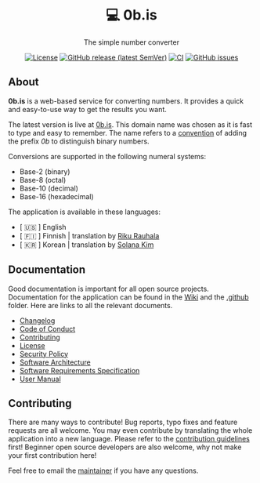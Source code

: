 <h1 align="center">💻 0b.is</h1>

<div align="center">

The simple number converter

</div>

<div align="center">

[![License](https://img.shields.io/github/license/rikurauhala/0b.is?color=blue&style=for-the-badge)](https://github.com/rikurauhala/0b.is/blob/main/LICENSE.md)
[![GitHub release (latest SemVer)](https://img.shields.io/github/v/release/rikurauhala/0b.is?color=darkgreen&style=for-the-badge)](https://github.com/rikurauhala/0b.is/wiki/Changelog#version-120)
[![CI](https://img.shields.io/github/actions/workflow/status/rikurauhala/0b.is/main.yml?style=for-the-badge)](https://github.com/rikurauhala/0b.is/actions/workflows/main.yml)
[![GitHub issues](https://img.shields.io/github/issues/rikurauhala/0b.is?style=for-the-badge)](https://github.com/rikurauhala/0b.is/issues)

</div>

## About

**0b.is** is a web-based service for converting numbers. It provides a quick and easy-to-use way to get the results you want. 

The latest version is live at [0b.is](https://0b.is/). This domain name was chosen as it is fast to type and easy to remember. The name refers to a [convention](https://en.wikipedia.org/wiki/Binary_number#Representation) of adding the prefix *0b* to distinguish binary numbers.

Conversions are supported in the following numeral systems:
- Base-2 (binary)
- Base-8 (octal)
- Base-10 (decimal)
- Base-16 (hexadecimal)

The application is available in these languages:
- [ :us: ] English
- [ :finland: ] Finnish | translation by [Riku Rauhala](https://github.com/rikurauhala)
- [ :kr: ] Korean | translation by [Solana Kim](https://github.com/Solanakim)

## Documentation

Good documentation is important for all open source projects. Documentation for the application can be found in the [Wiki](https://github.com/rikurauhala/0b.is/wiki) and the [.github](https://github.com/rikurauhala/0b.is/tree/main/.github) folder. Here are links to all the relevant documents.

- [Changelog](https://github.com/rikurauhala/0b.is/wiki/Changelog)
- [Code of Conduct](https://github.com/rikurauhala/0b.is/blob/main/.github/CODE_OF_CONDUCT.md)
- [Contributing](https://github.com/rikurauhala/0b.is/blob/main/.github/CONTRIBUTING.md)
- [License](https://github.com/rikurauhala/0b.is/blob/main/LICENSE.md)
- [Security Policy](https://github.com/rikurauhala/0b.is/blob/main/.github/SECURITY.md)
- [Software Architecture](https://github.com/rikurauhala/0b.is/wiki/Software-Architecture)
- [Software Requirements Specification](https://github.com/rikurauhala/0b.is/wiki/Software-Requirements-Specification)
- [User Manual](https://github.com/rikurauhala/0b.is/wiki/User-Manual)

## Contributing

There are many ways to contribute! Bug reports, typo fixes and feature requests are all welcome. You may even contribute by translating the whole application into a new language. Please refer to the [contribution guidelines](https://github.com/rikurauhala/0b.is/blob/main/.github/CONTRIBUTING.md) first! Beginner open source developers are also welcome, why not make your first contribution here!

Feel free to email the [maintainer](https://github.com/rikurauhala) if you have any questions.
